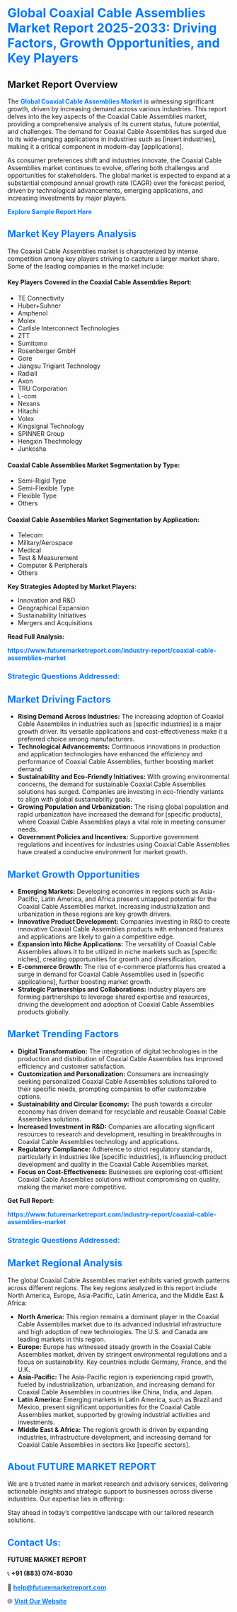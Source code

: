 <h1 style="color: #007BFF;">Global Coaxial Cable Assemblies Market Report 2025-2033: Driving Factors, Growth Opportunities, and Key Players</h1>

<section id="overview">
<h2>Market Report Overview</h2>
<p>The <a href="https://www.futuremarketreport.com/industry-report/coaxial-cable-assemblies-market" style="color: #007BFF; text-decoration: none;"><strong>Global Coaxial Cable Assemblies Market</strong></a> is witnessing significant growth, driven by increasing demand across various industries. This report delves into the key aspects of the Coaxial Cable Assemblies market, providing a comprehensive analysis of its current status, future potential, and challenges. The demand for Coaxial Cable Assemblies has surged due to its wide-ranging applications in industries such as [insert industries], making it a critical component in modern-day [applications].</p>
<p>As consumer preferences shift and industries innovate, the Coaxial Cable Assemblies market continues to evolve, offering both challenges and opportunities for stakeholders. The global market is expected to expand at a substantial compound annual growth rate (CAGR) over the forecast period, driven by technological advancements, emerging applications, and increasing investments by major players.</p>
</section>

<section id="overview">
<p><a href="https://www.futuremarketreport.com/request-sample/reportId=82439" style="color: #007BFF; text-decoration: none;"><strong>Explore Sample Report Here</strong></a></p>
</section>

<section id="key-players">
<h2 style="color: #007BFF;">Market Key Players Analysis</h2>
<p>The Coaxial Cable Assemblies market is characterized by intense competition among key players striving to capture a larger market share. Some of the leading companies in the market include:</p>
<h4>Key Players Covered in the Coaxial Cable Assemblies Report:</h4>
<ul><li>TE Connectivity</li><li>Huber+Suhner</li><li>Amphenol</li><li>Molex</li><li>Carlisle Interconnect Technologies</li><li>ZTT</li><li>Sumitomo</li><li>Rosenberger GmbH</li><li>Gore</li><li>Jiangsu Trigiant Technology</li><li>Radiall</li><li>Axon</li><li>TRU Corporation</li><li>L-com</li><li>Nexans</li><li>Hitachi</li><li>Volex</li><li>Kingsignal Technology</li><li>SPINNER Group</li><li>Hengxin Thechnology</li><li>Junkosha</li></ul>
<h4>Coaxial Cable Assemblies Market Segmentation by Type:</h4>
<ul><li>Semi-Rigid Type</li><li>Semi-Flexible Type</li><li>Flexible Type</li><li>Others</li></ul>

<h4>Coaxial Cable Assemblies Market Segmentation by Application:</h4>
<ul><li>Telecom</li><li>Military/Aerospace</li><li>Medical</li><li>Test &amp; Measurement</li><li>Computer &amp; Peripherals</li><li>Others</li></ul>
<p><strong>Key Strategies Adopted by Market Players:</strong></p>
<ul>
<li>Innovation and R&D</li>
<li>Geographical Expansion</li>
<li>Sustainability Initiatives</li>
<li>Mergers and Acquisitions</li>
</ul>
</section>

<section>
<p><strong>Read Full Analysis: </strong></p><a href="https://www.futuremarketreport.com/industry-report/coaxial-cable-assemblies-market" style="color: #007BFF; text-decoration: none;"><strong>https://www.futuremarketreport.com/industry-report/coaxial-cable-assemblies-market</strong></a>
<h3 style="color: #007BFF;">Strategic Questions Addressed:</h3>
</section>

<section id="driving-factors">
<h2 style="color: #007BFF;">Market Driving Factors</h2>
<ul>
<li><strong>Rising Demand Across Industries:</strong> The increasing adoption of Coaxial Cable Assemblies in industries such as [specific industries] is a major growth driver. Its versatile applications and cost-effectiveness make it a preferred choice among manufacturers.</li>
<li><strong>Technological Advancements:</strong> Continuous innovations in production and application technologies have enhanced the efficiency and performance of Coaxial Cable Assemblies, further boosting market demand.</li>
<li><strong>Sustainability and Eco-Friendly Initiatives:</strong> With growing environmental concerns, the demand for sustainable Coaxial Cable Assemblies solutions has surged. Companies are investing in eco-friendly variants to align with global sustainability goals.</li>
<li><strong>Growing Population and Urbanization:</strong> The rising global population and rapid urbanization have increased the demand for [specific products], where Coaxial Cable Assemblies plays a vital role in meeting consumer needs.</li>
<li><strong>Government Policies and Incentives:</strong> Supportive government regulations and incentives for industries using Coaxial Cable Assemblies have created a conducive environment for market growth.</li>
</ul>
</section>

<section id="growth-opportunities">
<h2 style="color: #007BFF;">Market Growth Opportunities</h2>
<ul>
<li><strong>Emerging Markets:</strong> Developing economies in regions such as Asia-Pacific, Latin America, and Africa present untapped potential for the Coaxial Cable Assemblies market. Increasing industrialization and urbanization in these regions are key growth drivers.</li>
<li><strong>Innovative Product Development:</strong> Companies investing in R&D to create innovative Coaxial Cable Assemblies products with enhanced features and applications are likely to gain a competitive edge.</li>
<li><strong>Expansion into Niche Applications:</strong> The versatility of Coaxial Cable Assemblies allows it to be utilized in niche markets such as [specific niches], creating opportunities for growth and diversification.</li>
<li><strong>E-commerce Growth:</strong> The rise of e-commerce platforms has created a surge in demand for Coaxial Cable Assemblies used in [specific applications], further boosting market growth.</li>
<li><strong>Strategic Partnerships and Collaborations:</strong> Industry players are forming partnerships to leverage shared expertise and resources, driving the development and adoption of Coaxial Cable Assemblies products globally.</li>
</ul>
</section>

<section id="trending-factors">
<h2 style="color: #007BFF;">Market Trending Factors</h2>
<ul>
<li><strong>Digital Transformation:</strong> The integration of digital technologies in the production and distribution of Coaxial Cable Assemblies has improved efficiency and customer satisfaction.</li>
<li><strong>Customization and Personalization:</strong> Consumers are increasingly seeking personalized Coaxial Cable Assemblies solutions tailored to their specific needs, prompting companies to offer customizable options.</li>
<li><strong>Sustainability and Circular Economy:</strong> The push towards a circular economy has driven demand for recyclable and reusable Coaxial Cable Assemblies solutions.</li>
<li><strong>Increased Investment in R&D:</strong> Companies are allocating significant resources to research and development, resulting in breakthroughs in Coaxial Cable Assemblies technology and applications.</li>
<li><strong>Regulatory Compliance:</strong> Adherence to strict regulatory standards, particularly in industries like [specific industries], is influencing product development and quality in the Coaxial Cable Assemblies market.</li>
<li><strong>Focus on Cost-Effectiveness:</strong> Businesses are exploring cost-efficient Coaxial Cable Assemblies solutions without compromising on quality, making the market more competitive.</li>
</ul>
</section>

<section>
<p><strong>Get Full Report: </strong></p><a href="https://www.futuremarketreport.com/industry-report/coaxial-cable-assemblies-market" style="color: #007BFF; text-decoration: none;"><strong>https://www.futuremarketreport.com/industry-report/coaxial-cable-assemblies-market</strong></a>
<h3 style="color: #007BFF;">Strategic Questions Addressed:</h3>
</section>


<section id="regional-analysis">
<h2 style="color: #007BFF;">Market Regional Analysis</h2>
<p>The global Coaxial Cable Assemblies market exhibits varied growth patterns across different regions. The key regions analyzed in this report include North America, Europe, Asia-Pacific, Latin America, and the Middle East & Africa:</p>
<ul>
<li><strong>North America:</strong> This region remains a dominant player in the Coaxial Cable Assemblies market due to its advanced industrial infrastructure and high adoption of new technologies. The U.S. and Canada are leading markets in this region.</li>
<li><strong>Europe:</strong> Europe has witnessed steady growth in the Coaxial Cable Assemblies market, driven by stringent environmental regulations and a focus on sustainability. Key countries include Germany, France, and the U.K.</li>
<li><strong>Asia-Pacific:</strong> The Asia-Pacific region is experiencing rapid growth, fueled by industrialization, urbanization, and increasing demand for Coaxial Cable Assemblies in countries like China, India, and Japan.</li>
<li><strong>Latin America:</strong> Emerging markets in Latin America, such as Brazil and Mexico, present significant opportunities for the Coaxial Cable Assemblies market, supported by growing industrial activities and investments.</li>
<li><strong>Middle East & Africa:</strong> The region’s growth is driven by expanding industries, infrastructure development, and increasing demand for Coaxial Cable Assemblies in sectors like [specific sectors].</li>
</ul>
</section>

<footer>
<h2 style="color: #007BFF;">About FUTURE MARKET REPORT</h2>
<p>We are a trusted name in market research and advisory services, delivering actionable insights and strategic support to businesses across diverse industries. Our expertise lies in offering:</p>

<p>Stay ahead in today’s competitive landscape with our tailored research solutions.</p>

<h2 style="color: #007BFF;">Contact Us:</h2>
<p><strong>FUTURE MARKET REPORT</strong></p>
<p>📞 <strong>+91 (883) 074-8030</strong></p>
<p>📧 <strong><a href="mailto:help@futuremarketreport.com" style="color: #007BFF;">help@futuremarketreport.com</a></strong></p>
<p>🌐 <strong><a href="https://www.futuremarketreport.com/" style="color: #007BFF;">Visit Our Website</a></strong></p>
</footer>